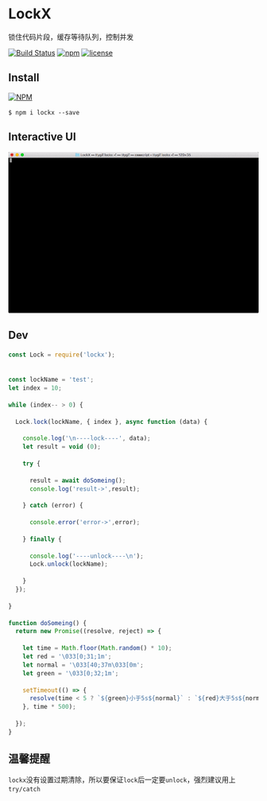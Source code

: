# LockX
锁住代码片段，缓存等待队列，控制并发

[![Build Status](https://travis-ci.org/shields/LockX.svg?branch=master)](https://travis-ci.org/shields/LockX)
[![npm](https://img.shields.io/npm/v/npm.svg)](https://www.npmjs.com/package/lockx)
[![license](https://img.shields.io/github/license/mashape/apistatus.svg)](https://www.npmjs.com/package/lockx)

## Install
[![NPM](https://nodei.co/npm/lockx.png?compact=true)](https://nodei.co/npm/lockx/)
```
$ npm i lockx --save
```

## Interactive UI
[![NPM](./lockx.gif)](https://nodei.co/npm/lockx/)

## Dev
```javascript
const Lock = require('lockx');


const lockName = 'test';
let index = 10;

while (index-- > 0) {

  Lock.lock(lockName, { index }, async function (data) {

    console.log('\n----lock----', data);
    let result = void (0);

    try {

      result = await doSomeing();
      console.log('result->',result);

    } catch (error) {

      console.error('error->',error);

    } finally {

      console.log('----unlock----\n');
      Lock.unlock(lockName);

    }
  });

}

function doSomeing() {
  return new Promise((resolve, reject) => {

    let time = Math.floor(Math.random() * 10);
    let red = '\033[0;31;1m';
    let normal = '\033[40;37m\033[0m';
    let green = '\033[0;32;1m';

    setTimeout(() => {
      resolve(time < 5 ? `${green}小于5s${normal}` : `${red}大于5s${normal}`);
    }, time * 500);

  });
}
```
## 温馨提醒
`lockx`没有设置过期清除，所以要保证`lock`后一定要`unlock`，强烈建议用上`try/catch`
